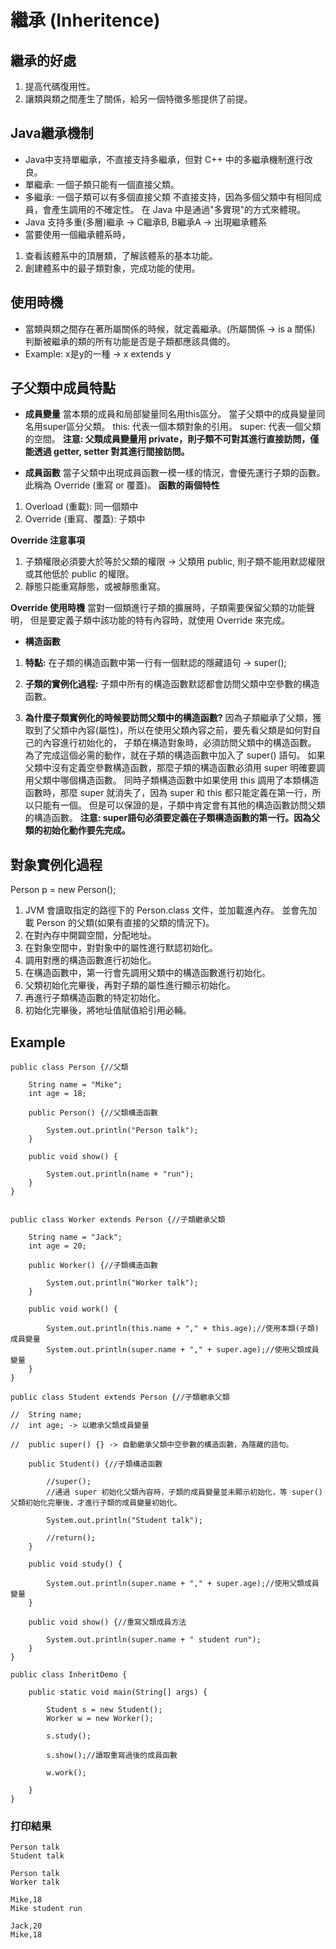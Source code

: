 # 繼承  (Inheritence)

## 繼承的好處
1. 提高代碼復用性。
2. 讓類與類之間產生了關係，給另一個特徵多態提供了前提。

## Java繼承機制
- Java中支持單繼承，不直接支持多繼承，但對 C++ 中的多繼承機制進行改良。
- 單繼承: 一個子類只能有一個直接父類。
- 多繼承: 一個子類可以有多個直接父類
          不直接支持，因為多個父類中有相同成員，會產生調用的不確定性。
          在 Java 中是通過"多實現"的方式來體現。
- Java 支持多重(多層)繼承 -> C繼承B, B繼承A -> 出現繼承體系
- 當要使用一個繼承體系時，
1. 查看該體系中的頂層類，了解該體系的基本功能。
2. 創建體系中的最子類對象，完成功能的使用。

## 使用時機
- 當類與類之間存在著所屬關係的時候，就定義繼承。(所屬關係 -> is a 關係)
  判斷被繼承的類的所有功能是否是子類都應該具備的。
- Example: x是y的一種 -> x extends y

## 子父類中成員特點
- **成員變量**
  當本類的成員和局部變量同名用this區分。
  當子父類中的成員變量同名用super區分父類。
  this: 代表一個本類對象的引用。
  super: 代表一個父類的空間。
**注意:   父類成員變量用 private，則子類不可對其進行直接訪問，僅能透過 getter, setter 對其進行間接訪問。**

- **成員函數**
  當子父類中出現成員函數一模一樣的情況，會優先運行子類的函數。此稱為 Override (重寫 or 覆蓋)。
  **函數的兩個特性**
1. Overload (重載): 同一個類中
2. Override (重寫、覆蓋): 子類中

  **Override 注意事項**
1. 子類權限必須要大於等於父類的權限
   -> 父類用 public, 則子類不能用默認權限或其他低於 public 的權限。
2. 靜態只能重寫靜態，或被靜態重寫。

  **Override 使用時機**
  當對一個類進行子類的擴展時，子類需要保留父類的功能聲明，
  但是要定義子類中該功能的特有內容時，就使用 Override 來完成。

- **構造函數**
1. **特點:** 在子類的構造函數中第一行有一個默認的隱藏語句 -> super();

2. **子類的實例化過程:** 子類中所有的構造函數默認都會訪問父類中空參數的構造函數。
3. **為什麼子類實例化的時候要訪問父類中的構造函數?**
因為子類繼承了父類，獲取到了父類中內容(屬性)，所以在使用父類內容之前，要先看父類是如何對自己的內容進行初始化的，
子類在構造對象時，必須訪問父類中的構造函數。
為了完成這個必需的動作，就在子類的構造函數中加入了 super() 語句。
如果父類中沒有定義空參數構造函數，那麼子類的構造函數必須用 super 明確要調用父類中哪個構造函數。
同時子類構造函數中如果使用 this 調用了本類構造函數時，那麼 super 就消失了，因為 super 和 this 都只能定義在第一行，所以只能有一個。
但是可以保證的是，子類中肯定會有其他的構造函數訪問父類的構造函數。
**注意: super語句必須要定義在子類構造函數的第一行。因為父類的初始化動作要先完成。**

## 對象實例化過程
Person p = new Person();
1. JVM 會讀取指定的路徑下的 Person.class 文件，並加載進內存。
   並會先加載 Person 的父類(如果有直接的父類的情況下)。
2. 在對內存中開闢空間，分配地址。
3. 在對象空間中，對對象中的屬性進行默認初始化。
4. 調用對應的構造函數進行初始化。
5. 在構造函數中，第一行會先調用父類中的構造函數進行初始化。
6. 父類初始化完畢後，再對子類的屬性進行顯示初始化。
7. 再進行子類構造函數的特定初始化。
8. 初始化完畢後，將地址值賦值給引用必輛。



## Example
```
public class Person {//父類

	String name = "Mike";
	int age = 18;
	
	public Person() {//父類構造函數
		
		System.out.println("Person talk");
	}
	
	public void show() {
		
		System.out.println(name + "run");
	}
}


public class Worker extends Person {//子類繼承父類

	String name = "Jack";
	int age = 20;
	
	public Worker() {//子類構造函數
		
		System.out.println("Worker talk");
	}
	
	public void work() {
		
		System.out.println(this.name + "," + this.age);//使用本類(子類)成員變量
		System.out.println(super.name + "," + super.age);//使用父類成員變量
	}
}

public class Student extends Person {//子類繼承父類
	
//	String name;
//	int age; -> 以繼承父類成員變量
	
//	public super() {} -> 自動繼承父類中空參數的構造函數，為隱藏的語句。
	
	public Student() {//子類構造函數
		
		//super();
		//通過 super 初始化父類內容時，子類的成員變量並未顯示初始化，等 super() 父類初始化完畢後，才進行子類的成員變量初始化。
		
		System.out.println("Student talk");
		
		//return();
	}
	
	public void study() {
		
		System.out.println(super.name + "," + super.age);//使用父類成員變量
	}

	public void show() {//重寫父類成員方法
		
		System.out.println(super.name + " student run");
	}
}

public class InheritDemo {

	public static void main(String[] args) {
		
		Student s = new Student();
		Worker w = new Worker();
		
		s.study();
		
		s.show();//讀取重寫過後的成員函數
		
		w.work();
		
	}
}

```
### 打印結果
``` 
Person talk
Student talk

Person talk
Worker talk

Mike,18
Mike student run

Jack,20
Mike,18
```
